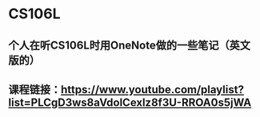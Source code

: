 # CS106L

## 个人在听CS106L时用OneNote做的一些笔记（英文版的）
## 课程链接：https://www.youtube.com/playlist?list=PLCgD3ws8aVdolCexlz8f3U-RROA0s5jWA
